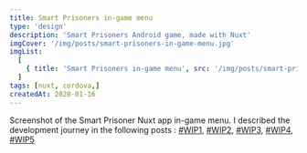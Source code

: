 ```yaml
---
title: Smart Prisoners in-game menu
type: 'design'
description: 'Smart Prisoners Android game, made with Nuxt'
imgCover: '/img/posts/smart-prisoners-in-game-menu.jpg'
imgList:
  [
    { title: 'Smart Prisoners in-game menu', src: '/img/posts/smart-prisoners-in-game-menu_1.jpg' },
  ]
tags: [nuxt, cordova,]
createdAt: 2020-01-16
---
```


Screenshot of the Smart Prisoner Nuxt app in-game menu. I described the development journey in the following posts : [#WIP1](/posts/nuxt-js-puzzle-game-development-wip1), [#WIP2](/posts/nuxt-js-puzzle-game-development-wip2), [#WIP3](/posts/nuxt-js-puzzle-game-development-wip3), [#WIP4](/posts/nuxt-js-puzzle-game-development-wip4), [#WIP5](/posts/nuxt-js-puzzle-game-development-wip5)